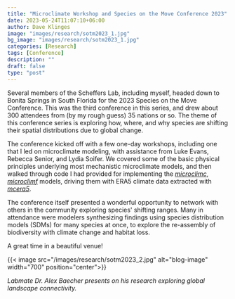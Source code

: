 ```yaml
---
title: "Microclimate Workshop and Species on the Move Conference 2023"
date: 2023-05-24T11:07:10+06:00
author: Dave Klinges
image: "images/research/sotm2023_1.jpg"
bg_image: "images/research/sotm2023_1.jpg"
categories: [Research]
tags: [Conference]
description: ""
draft: false
type: "post"
---
```


Several members of the Scheffers Lab, including myself, headed down to Bonita Springs in South Florida for the 2023 Species on the Move Conference. This was the third conference in this series, and drew about 300 attendees from (by my rough guess) 35 nations or so. The theme of this conference series is exploring how, where, and why species are shifting their spatial distributions due to global change.

The conference kicked off with a few one-day workshops, including one that I led on microclimate modeling, with assistance from Luke Evans, Rebecca Senior, and Lydia Soifer. We covered some of the basic physical principles underlying most mechanistic microclimate models, and then walked through code I had provided for implementing the _[microclimc](https://github.com/ilyamaclean/microclimc)_, _[microclimf](https://github.com/ilyamaclean/microclimf)_ models, driving them with ERA5 climate data extracted with _[mcera5](https://github.com/dklinges9/mcera5)_.

The conference itself presented a wonderful opportunity to network with others in the community exploring species' shifting ranges. Many in attendance were modelers synthesizing findings using species distribution models (SDMs) for many species at once, to explore the re-assembly of biodiversity with climate change and habitat loss.

A great time in a beautiful venue!

{{< image src="/images/research/sotm2023_2.jpg" alt="blog-image" width="700" position="center">}}

_Labmate Dr. Alex Baecher presents on his research exploring global landscape connectivity._

<br>
<br>
